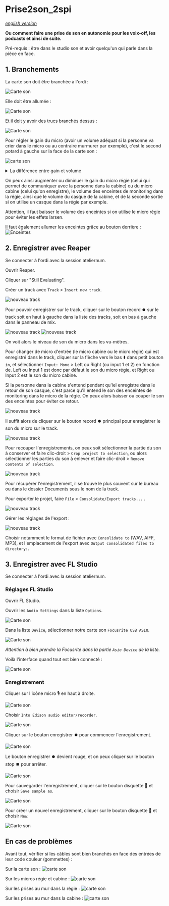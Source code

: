 # Prise2son_2spi

*[english version](https://github.com/LucieMrc/SoundRecording_sp33d)*

**Ou comment faire une prise de son en autonomie pour les voix-off, les podcasts et ainsi de suite.**

Pré-requis : être dans le studio son et avoir quelqu'un qui parle dans la pièce en face. 

## 1. Branchements

La carte son doit être branchée à l'ordi :

![Carte son](./images/img1.jpg)

Elle doit être allumée :

![Carte son](./images/img2.jpg)

Et il doit y avoir des trucs branchés dessus : 

![Carte son](./images/img3.jpg)

Pour régler le gain du micro (avoir un volume adéquat si la personne va crier dans le micro ou au contraire murmurer par exemple), c'est le second potard à gauche sur la face de la carte son :

![carte son](./images/entree_focusrite.png)

<details><summary> La différence entre gain et volume</summary>
Le gain c'est l'amplitude du signal d'entrée (à quel point le micro capte le son), tandis que le volume c'est l'amplitude du signal de sortie (à quel point les enceintes font du bruit).
</details>

On peux ainsi augmenter ou diminuer le gain du micro régie (celui qui permet de communiquer avec la personne dans la cabine) ou du micro cabine (celui qu'on enregistre), le volume des enceintes de monitoring dans la régie, ainsi que le volume du casque de la cabine, et de la seconde sortie si on utilise un casque dans la régie par exemple.

Attention, il faut baisser le volume des enceintes si on utilise le micro régie pour éviter les effets larsen.

Il faut également allumer les enceintes grâce au bouton derrière :
![Enceintes](./images/img4.jpg)

## 2. Enregistrer avec Reaper

Se connecter à l'ordi avec la session ateliernum.

Ouvrir Reaper.

<!-- photo -->

Cliquer sur "Still Evaluating".

Créer un track avec `Track` > `Insert new track`.

![nouveau track](./images/screen1.png)

Pour pouvoir enregistrer sur le track, cliquer sur le bouton record ⏺️ sur le track soit en haut à gauche dans la liste des tracks, soit en bas à gauche dans le panneau de mix.

![nouveau track](./images/screen2.png)
![nouveau track](./images/screen3.png)

On voit alors le niveau de son du micro dans les vu-mètres.

Pour changer de micro d'entrée (le micro cabine ou le micro régie) qui est enregistré dans le track, cliquer sur la flèche vers le bas ⬇️ dans petit bouton `in`, et sélectionner `Input: Mono` > Left ou Right (ou input 1 et 2) en fonction de. Left ou Input 1 est donc par défaut le son du micro régie, et Right ou Input 2 est le son du micro cabine.

Si la personne dans la cabine s'entend pendant qu'iel enregistre dans le retour de son casque, c'est parce qu'il entend le son des enceintes de monitoring dans le micro de la régie. On peux alors baisser ou couper le son des enceintes pour éviter ce retour.

![nouveau track](./images/capture10.png)

Il suffit alors de cliquer sur le bouton record ⏺️ principal pour enregistrer le son du micro sur le track.

![nouveau track](./images/screen4.png)

Pour recouper l'enregistrements, on peux soit sélectionner la partie du son à conserver et faire clic-droit > `Crop project to selection`, ou alors sélectionner les parties du son à enlever et faire clic-droit > `Remove contents of selection`.

![nouveau track](./images/screen5.png)

Pour récupérer l'enregistrement, il se trouve le plus souvent sur le bureau ou dans le dossier Documents sous le nom de la track.

Pour exporter le projet, faire `File` > `Consolidate/Export tracks...` .

![nouveau track](./images/screen6.png)

Gérer les réglages de l'export :

![nouveau track](./images/screen7.png)

Choisir notamment le format de fichier avec `Consolidate to` (WAV, AIFF, MP3), et l'emplacement de l'export avec `Output consolidated files to directory:`.

## 3. Enregistrer avec FL Studio

Se connecter à l'ordi avec la session ateliernum.

### Réglages FL Studio

Ouvrir FL Studio.

Ouvrir les `Audio Settings` dans la liste `Options`.

![Carte son](./images/capture2.png)

Dans la liste `Device`, sélectionner notre carte son `Focusrite USB ASIO`.

![Carte son](./images/capture3.png)

*Attention à bien prendre la Focusrite dans la partie `Asio Device` de la liste.*

Voilà l'interface quand tout est bien connecté :

![Carte son](./images/capture4.png)

### Enregistrement

Cliquer sur l'icône micro 🎙️ en haut à droite.

![Carte son](./images/capture1.png)

Choisir `Into Edison audio editor/recorder`.

![Carte son](./images/capture5.png)

Cliquer sur le bouton enregistrer ⏺️ pour commencer l'enregistrement.

![Carte son](./images/capture6.png)

Le bouton enregistrer ⏺️ devient rouge, et on peux cliquer sur le bouton stop ⏹️ pour arrêter.

![Carte son](./images/capture7.png)

Pour sauvegarder l'enregistrement, cliquer sur le bouton disquette 💾 et choisir `Save sample as`.

![Carte son](./images/capture9.png)

Pour créer un nouvel enregistrement, cliquer sur le bouton disquette 💾 et choisir `New`.

![Carte son](./images/capture8.png)


## En cas de problèmes

Avant tout, vérifier si les câbles sont bien branchés en face des entrées de leur code couleur (gommettes) :

Sur la carte son :
![carte son](./images/entree_focusrite.png)

Sur les micros régie et cabine :
![carte son](./images/gommettes_mics.png)

Sur les prises au mur dans la régie :
![carte son](./images/gomettes_regie.png)

Sur les prises au mur dans la cabine :
![carte son](./images/gomettes_cabine.png)
